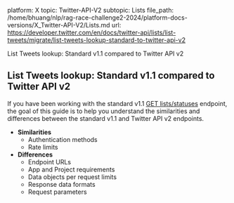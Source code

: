 platform: X
topic: Twitter-API-V2
subtopic: Lists
file_path: /home/bhuang/nlp/rag-race-challenge2-2024/platform-docs-versions/X_Twitter-API-V2/Lists.md
url: https://developer.twitter.com/en/docs/twitter-api/lists/list-tweets/migrate/list-tweets-lookup-standard-to-twitter-api-v2

List Tweets lookup: Standard v1.1 compared to Twitter API v2

## List Tweets lookup: Standard v1.1 compared to Twitter API v2

If you have been working with the standard v1.1 [GET lists/statuses](https://developer.twitter.com/en/docs/twitter-api/v1/accounts-and-users/create-manage-lists/api-reference/get-lists-statuses) endpoint, the goal of this guide is to help you understand the similarities and differences between the standard v1.1 and Twitter API v2 endpoints.

* **Similarities**
    * Authentication methods
    * Rate limits
* **Differences**
    * Endpoint URLs
    * App and Project requirements
    * Data objects per request limits
    * Response data formats
    * Request parameters